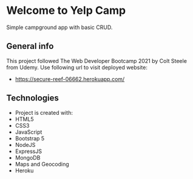 # Welcome to Yelp Camp
Simple campground app with basic CRUD.

## General info
This project followed The Web Developer Bootcamp 2021 by Colt Steele from Udemy.
Use following url to visit deployed website:
* https://secure-reef-06662.herokuapp.com/

## Technologies
* Project is created with:
* HTML5
* CSS3
* JavaScript
* Bootstrap 5
* NodeJS
* ExpressJS
* MongoDB
* Maps and Geocoding
* Heroku